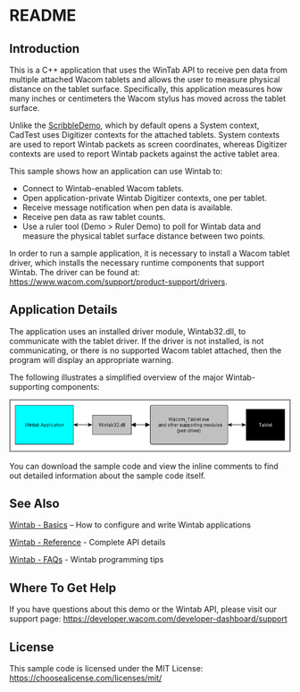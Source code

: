 # README

## Introduction
This is a C++ application that uses the WinTab API to receive pen data from multiple attached Wacom tablets and allows the user to measure physical distance on the tablet surface. Specifically, this application measures how many inches or centimeters the Wacom stylus has moved across the tablet surface.

Unlike the [ScribbleDemo](https://github.com/Wacom-Developer/wacom-device-kit-windows/blob/master/Wintab%20ScribbleDemo/SD-Win-README.md), which by default opens a System context, CadTest uses Digitizer contexts for the attached tablets. System contexts are used to report Wintab packets as screen coordinates, whereas Digitizer contexts are used to report Wintab packets against the active tablet area.

This sample shows how an application can use Wintab to:

* Connect to Wintab-enabled Wacom tablets.
* Open application-private Wintab Digitizer contexts, one per tablet.
* Receive message notification when pen data is available.
* Receive pen data as raw tablet counts.
* Use a ruler tool (Demo > Ruler Demo) to poll for Wintab data and measure the physical tablet surface distance between two points.

In order to run a sample application, it is necessary to install a Wacom tablet driver, which installs the necessary runtime components that support Wintab. The driver can be found at: https://www.wacom.com/support/product-support/drivers.

## Application Details
The application uses an installed driver module, Wintab32.dll, to communicate with the tablet driver.  If the driver is not installed, is not communicating, or there is no supported Wacom tablet attached, then the program will display an appropriate warning.

The following illustrates a simplified overview of the major Wintab-supporting components:

![Overview of major Wintab-supporting components](./Media/sc-rm-cad-wintab-overview.png)


You can download the sample code and view the inline comments to find out detailed information about the sample code itself.

## See Also
[Wintab - Basics](https://developer-docs.wacom.com/intuos-cintiq-business-tablets/docs/wintab-basics) – How to configure and write Wintab applications

[Wintab - Reference](https://developer-docs.wacom.com/intuos-cintiq-business-tablets/docs/wintab-reference) - Complete API details

[Wintab - FAQs](https://developer-docs.wacom.com/intuos-cintiq-business-tablets/docs/wintab-faqs) - Wintab programming tips


## Where To Get Help
If you have questions about this demo or the Wintab API, please visit our support page: https://developer.wacom.com/developer-dashboard/support

## License
This sample code is licensed under the MIT License: https://choosealicense.com/licenses/mit/